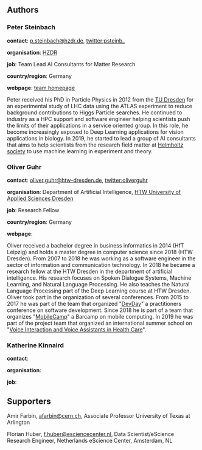 ## Authors

### Peter Steinbach

**contact**: [p.steinbach@hzdr.de](mailto:p.steinbach@hzdr.de), [twitter:psteinb_](https://twitter.com/psteinb_)

**organisation**: [HZDR](https://hzdr.de)

**job**: Team Lead AI Consultants for Matter Research

**country/region**: Germany

**webpage**: [team homepage](https://www.hzdr.de/db/Cms?pOid=60710&pNid=5)

Peter received his PhD in Particle Physics in 2012 from the [TU Dresden](https://tu-dresden.de) for an experimental study of LHC data using the ATLAS experiment to reduce background contributions to Higgs Particle searches. He continued to industry as a HPC support and software engineer helping scientists push the limits of their applications in a service oriented group. In this role, he become increasingly exposed to Deep Learning applications for vision applications in biology. In 2019, he started to lead a group of AI consultants that aims to help scientists from the research field matter at [Helmholtz society](https://www.helmholtz.de/) to use machine learning in experiment and theory.


### Oliver Guhr

**contact**: [oliver.guhr@htw-dresden.de](mailto:oliver.guhr@htw-dresden.de), [twitter:oliverguhr](https://twitter.com/oliverguhr)

**organisation**: Department of Artificial Intelligence, [HTW University of Applied Sciences Dresden](https://www.htw-dresden.de/en/)

**job**: Research Fellow

**country/region**: Germany

**webpage**: 

Oliver received a bachelor degree in business informatics in 2014 (HfT Leipzig) and holds a master degree in computer science since 2018 (HTW Dresden). From 2007 to 2018 he was working as a software engineer in the sector of information and communication technology. In 2018 he became a research fellow at the HTW Dresden in the department of artificial intelligence.
His research focuses on Spoken Dialogue Systems, Machine Learning, and Natural Language Processing. He also teaches the Natural Language Processing part of the Deep Learning course at HTW Dresden.
Oliver took part in the organization of several conferences. From 2015 to 2017 he was part of the team that organized "[DevDay](https://www.devday.de/)" a practitioners conference on software development. Since 2018 he is part of a team that organizes "[MobileCamp](https://mobilecamp.de/)" a Barcamp on mobile computing. In 2019 he was part of the project team that organized an international summer school on "[Voice Interaction and Voice Assistants in Health Care](https://viva2019.de)".


### Katherine Kinnaird

**contact**: 

**organisation**: 

**job**: 


## Supporters

Amir Farbin, afarbin@cern.ch, Associate Professor University of Texas at Arlington  
 
Florian Huber, f.huber@esciencecenter.nl, Data Scientist/eScience Research Engineer, Netherlands eScience Center, Amsterdam, NL
